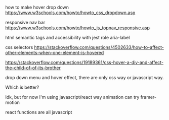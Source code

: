 how to make hover drop down 
https://www.w3schools.com/howto/howto_css_dropdown.asp

responsive nav bar
https://www.w3schools.com/howto/howto_js_topnav_responsive.asp


html semantic tags and accessibility
with jest
role
aria-label


css selectors
https://stackoverflow.com/questions/4502633/how-to-affect-other-elements-when-one-element-is-hovered


https://stackoverflow.com/questions/19189361/css-hover-a-div-and-affect-the-child-of-of-its-brother

drop down menu and hover effect, there are only css way or javascript way.

Which is better?

Idk, but for now I'm using javascript/react way
animation can try framer-motion

react functions are all javascript
